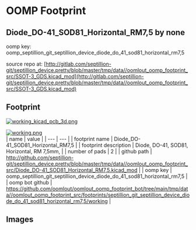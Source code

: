 # OOMP Footprint  
## Diode_DO-41_SOD81_Horizontal_RM7,5  by none  
  
oomp key: oomp_septillion_git_septillion_device_diode_do_41_sod81_horizontal_rm7,5  
  
source repo at: [http://gitlab.com/septillion-git/septillion_device.pretty/blob/master/tmp/data//oomlout_oomp_footprint_src/SSOT-3_GDS.kicad_mod](http://gitlab.com/septillion-git/septillion_device.pretty/blob/master/tmp/data//oomlout_oomp_footprint_src/SSOT-3_GDS.kicad_mod)  
## Footprint  
  
[![working_kicad_pcb_3d.png](working_kicad_pcb_3d_600.png)](working_kicad_pcb_3d.png)  
  
[![working.png](working_600.png)](working.png)  
| name | value | 
| --- | --- | 
| footprint name | Diode_DO-41_SOD81_Horizontal_RM7,5 | 
| footprint description | Diode, DO-41, SOD81, Horizontal, RM 7,5mm, | 
| number of pads | 2 | 
| github path | http://github.com/septillion-git/septillion_device.pretty/blob/master/tmp/data//oomlout_oomp_footprint_src/Diode_DO-41_SOD81_Horizontal_RM7,5.kicad_mod | 
| oomp key | oomp_septillion_git_septillion_device_diode_do_41_sod81_horizontal_rm7,5 | 
| oomp bot github | https://github.com/oomlout/oomlout_oomp_footprint_bot/tree/main/tmp/data//oomlout_oomp_footprint_src/footprints/septillion_git_septillion_device_diode_do_41_sod81_horizontal_rm7,5/working | 
## Images  
